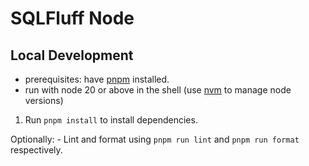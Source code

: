 # SQLFluff Node

## Local Development

- prerequisites: have [pnpm](https://pnpm.io/) installed.
- run with node 20 or above in the shell (use [nvm](https://github.com/nvm-sh/nvm) to manage node versions)

1. Run `pnpm install` to install dependencies.

Optionally:
    - Lint and format using `pnpm run lint` and `pnpm run format` respectively.
